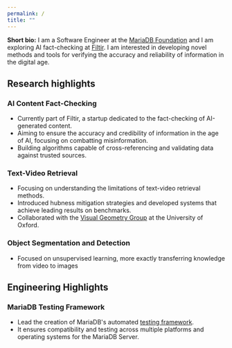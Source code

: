 ```yaml
---
permalink: /
title: ""
---
```


**Short bio:** I am a Software Engineer at the [MariaDB Foundation](https://mariadb.org) and I am exploring AI fact-checking at [Filtir](http://filtir.com). I am interested in developing novel methods and tools for verifying the accuracy and reliability of information in the digital age.

## Research highlights

### AI Content Fact-Checking
- Currently part of Filtir, a startup dedicated to the fact-checking of AI-generated content.
- Aiming to ensure the accuracy and credibility of information in the age of AI, focusing on combatting misinformation.
- Building algorithms capable of cross-referencing and validating data against trusted sources.

### Text-Video Retrieval
- Focusing on understanding the limitations of text-video retrieval methods.
- Introduced hubness mitigation strategies and developed systems that achieve leading results on benchmarks.
- Collaborated with the [Visual Geometry Group](https://www.robots.ox.ac.uk/~vgg/) at the University of Oxford.

### Object Segmentation and Detection
- Focused on unsupervised learning, more exactly transferring knowledge from video to images

## Engineering Highlights

### MariaDB Testing Framework
- Lead the creation of MariaDB's automated [testing framework](https://buildbot.mariadb.org).
- It ensures compatibility and testing across multiple platforms and operating systems for the MariaDB Server.

